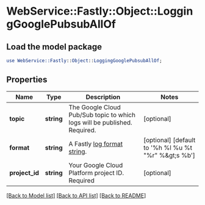 # WebService::Fastly::Object::LoggingGooglePubsubAllOf

## Load the model package
```perl
use WebService::Fastly::Object::LoggingGooglePubsubAllOf;
```

## Properties
Name | Type | Description | Notes
------------ | ------------- | ------------- | -------------
**topic** | **string** | The Google Cloud Pub/Sub topic to which logs will be published. Required. | [optional] 
**format** | **string** | A Fastly [log format string](https://docs.fastly.com/en/guides/custom-log-formats). | [optional] [default to &#39;%h %l %u %t &quot;%r&quot; %&amp;gt;s %b&#39;]
**project_id** | **string** | Your Google Cloud Platform project ID. Required | [optional] 

[[Back to Model list]](../README.md#documentation-for-models) [[Back to API list]](../README.md#documentation-for-api-endpoints) [[Back to README]](../README.md)


